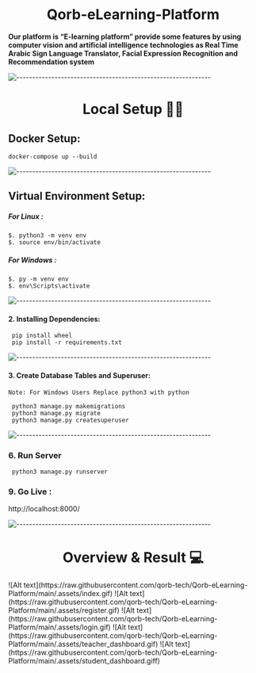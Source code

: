 <h1 align="center">Qorb-eLearning-Platform</h1>

<b>
Our platform is “E-learning platform” provide some features by using computer vision and artificial intelligence
technologies as Real Time Arabic Sign Language Translator, Facial Expression Recognition and Recommendation system
</b>

![-------------------------------------------------------------](https://raw.githubusercontent.com/andreasbm/readme/master/assets/lines/rainbow.png)
<h1 align="center"> Local Setup 👨‍💻 </h1>

## Docker Setup:

```
docker-compose up --build
```

![-------------------------------------------------------------](https://raw.githubusercontent.com/andreasbm/readme/master/assets/lines/rainbow.png)

## Virtual Environment Setup:

##### For Linux :

```
$. python3 -m venv env
$. source env/bin/activate
```

##### For Windows :

```
$. py -m venv env
$. env\Scripts\activate
```

![-------------------------------------------------------------](https://raw.githubusercontent.com/andreasbm/readme/master/assets/lines/rainbow.png)

#### 2. Installing Dependencies:

```
 pip install wheel
 pip install -r requirements.txt
```

![-------------------------------------------------------------](https://raw.githubusercontent.com/andreasbm/readme/master/assets/lines/rainbow.png)

#### 3. Create Database Tables and Superuser:

```
Note: For Windows Users Replace python3 with python

 python3 manage.py makemigrations
 python3 manage.py migrate
 python3 manage.py createsuperuser
```

![-------------------------------------------------------------](https://raw.githubusercontent.com/andreasbm/readme/master/assets/lines/rainbow.png)

### 6. Run Server

```
 python3 manage.py runserver
```

### 9. Go Live :

http://localhost:8000/

![-------------------------------------------------------------](https://raw.githubusercontent.com/andreasbm/readme/master/assets/lines/rainbow.png)
<h1 align="center"> Overview & Result 💻 </h1>
![Alt text](https://raw.githubusercontent.com/qorb-tech/Qorb-eLearning-Platform/main/.assets/index.gif)
![Alt text](https://raw.githubusercontent.com/qorb-tech/Qorb-eLearning-Platform/main/.assets/register.gif)
![Alt text](https://raw.githubusercontent.com/qorb-tech/Qorb-eLearning-Platform/main/.assets/login.gif)
![Alt text](https://raw.githubusercontent.com/qorb-tech/Qorb-eLearning-Platform/main/.assets/teacher_dashboard.gif)
![Alt text](https://raw.githubusercontent.com/qorb-tech/Qorb-eLearning-Platform/main/.assets/student_dashboard.giff)
